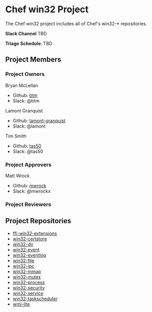 # Chef win32 Project

The Chef win32 project includes all of Chef's win32-* repositories.

**Slack Channel** TBD

**Triage Schedule**: TBD

## Project Members

### Project Owners

Bryan McLellan

- Github: [btm](https://github.com/btm)
- Slack: @btm

Lamont Granquist

- Github: [lamont-granquist](https://github.com/lamont-granquist)
- Slack: @lamont

Tim Smith

- Github: [tas50](https://github.com/tas50)
- Slack: @tas50

### Project Approvers

Matt Wrock

- Github: [mwrock](https://github.com/mwrock)
- Slack: @mwrockx

### Project Reviewers

## Project Repositories

- [ffi-win32-extensions](https://github.com/chef/ffi-win32-extensions)
- [win32-certstore](https://github.com/chef/win32-certstore)
- [win32-dir](https://github.com/chef/win32-dir)
- [win32-event](https://github.com/chef/win32-event)
- [win32-eventlog](https://github.com/chef/win32-eventlog)
- [win32-file](https://github.com/chef/win32-file)
- [win32-ipc](https://github.com/chef/win32-ipc)
- [win32-mmap](https://github.com/chef/win32-mmap)
- [win32-mutex](https://github.com/chef/win32-mutex)
- [win32-process](https://github.com/chef/win32-process)
- [win32-security](https://github.com/chef/win32-security)
- [win32-service](https://github.com/chef/win32-service)
- [win32-taskscheduler](https://github.com/chef/win32-taskscheduler)
- [wmi-lite](https://github.com/chef/wmi-lite)
